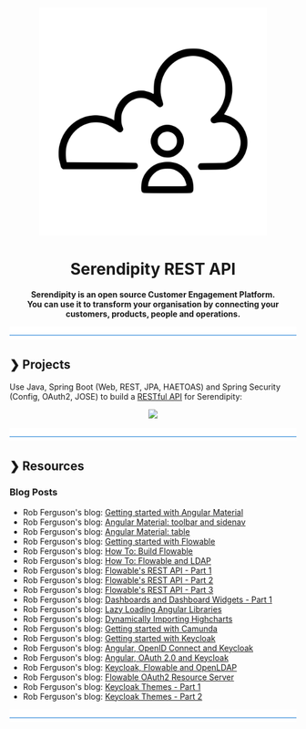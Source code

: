 <p align="center">
  <img src="./serendipity-logo.svg" alt="Serendipity" width="400"/>
</p>

<h1 align="center">Serendipity REST API</h1>

<p align="center">
  <b>Serendipity is an open source Customer Engagement Platform.</b></br>
  <b>You can use it to transform your organisation by connecting your customers, products, people and operations.</b></br>
</p>

![divider](./divider.png)

## ❯ Projects

Use Java, Spring Boot (Web, REST, JPA, HAETOAS) and Spring Security (Config, OAuth2, JOSE) to build a [RESTful API](https://github.com/Robinyo/serendipity-api/blob/master/projects/spring-boot/docs/developer/quick-start-guide.md) for Serendipity:

<p align="center">
  <img src="https://github.com/Robinyo/serendipity-api/blob/master/redoc.png">
</p>

![divider](./divider.png)

## ❯ Resources

### Blog Posts

* Rob Ferguson's blog: [Getting started with Angular Material](https://robferguson.org/blog/2018/11/05/getting-started-with-angular-material/)
* Rob Ferguson's blog: [Angular Material: toolbar and sidenav](https://robferguson.org/blog/2018/11/10/angular-material-toolbar-and-sidenav/)
* Rob Ferguson's blog: [Angular Material: table](https://robferguson.org/blog/2019/12/13/angular-material-table/)
* Rob Ferguson's blog: [Getting started with Flowable](https://robferguson.org/blog/2018/12/10/getting-started-with-flowable/)
* Rob Ferguson's blog: [How To: Build Flowable](https://robferguson.org/blog/2019/01/05/how-to-build-flowable/)
* Rob Ferguson's blog: [How To: Flowable and LDAP](https://robferguson.org/blog/2019/01/28/how-to-flowable-and-ldap/)
* Rob Ferguson's blog: [Flowable's REST API - Part 1](https://robferguson.org/blog/2018/12/24/flowable-rest-api-part-1/)
* Rob Ferguson's blog: [Flowable's REST API - Part 2](https://robferguson.org/blog/2019/01/02/flowable-rest-api-part-2/)
* Rob Ferguson's blog: [Flowable's REST API - Part 3](https://robferguson.org/blog/2019/01/03/flowable-rest-api-part-3/)
* Rob Ferguson's blog: [Dashboards and Dashboard Widgets - Part 1](https://robferguson.org/blog/2019/06/22/dashboards-and-dashboard-widgets-part-1/)
* Rob Ferguson's blog: [Lazy Loading Angular Libraries](https://robferguson.org/blog/2019/09/12/lazy-loading-angular-libraries/)
* Rob Ferguson's blog: [Dynamically Importing Highcharts](https://robferguson.org/blog/2019/09/23/dynamically-importing-highcharts/)
* Rob Ferguson's blog: [Getting started with Camunda](https://robferguson.org/blog/2019/12/18/getting-started-with-camunda/)
* Rob Ferguson's blog: [Getting started with Keycloak](https://robferguson.org/blog/2019/12/24/getting-started-with-keycloak/)
* Rob Ferguson's blog: [Angular, OpenID Connect and Keycloak](https://robferguson.org/blog/2019/12/29/angular-openid-connect-keycloak/)
* Rob Ferguson's blog: [Angular, OAuth 2.0 and Keycloak](https://robferguson.org/blog/2019/12/31/angular-oauth2-keycloak/)
* Rob Ferguson's blog: [Keycloak, Flowable and OpenLDAP](https://robferguson.org/blog/2020/01/03/keycloak-flowable-and-openldap/)
* Rob Ferguson's blog: [Flowable OAuth2 Resource Server](https://robferguson.org/blog/2020/02/05/flowable-oauth2-resource-server/)
* Rob Ferguson's blog: [Keycloak Themes - Part 1](https://robferguson.org/blog/2020/04/12/keycloak-themes-part-1/)
* Rob Ferguson's blog: [Keycloak Themes - Part 2](https://robferguson.org/blog/2020/04/17/keycloak-themes-part-2/)

![divider](./divider.png)
